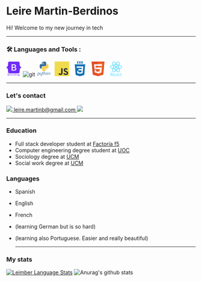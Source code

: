 # Leire Martin-Berdinos

Hi! Welcome to my new journey in tech








---
### :hammer_and_wrench: Languages and Tools :
<div>

 <img src="https://raw.githubusercontent.com/devicons/devicon/master/icons/bootstrap/bootstrap-plain-wordmark.svg" alt="bootstrap" width="40" height="40"/> 
 <img src="https://www.vectorlogo.zone/logos/git-scm/git-scm-icon.svg" alt="git" width="40" height="40"/>
   <img src="https://github.com/devicons/devicon/blob/master/icons/python/python-original-wordmark.svg" title="Python" alt="Python" width="40" height="40"/>&nbsp;
  <img src="https://github.com/devicons/devicon/blob/master/icons/javascript/javascript-original.svg" title="JavaScript" alt="JavaScript" width="40" height="40"/>&nbsp;
  <img src="https://github.com/devicons/devicon/blob/master/icons/css3/css3-plain-wordmark.svg"  title="CSS3" alt="CSS" width="40" height="40"/>&nbsp;
  <img src="https://github.com/devicons/devicon/blob/master/icons/html5/html5-original.svg" title="HTML5" alt="HTML" width="40" height="40"/>&nbsp;
   <img src="https://github.com/devicons/devicon/blob/master/icons/react/react-original-wordmark.svg" title="React" alt="React" width="40" height="40"/>&nbsp;
 
 
</div>

---

### Let's contact
<div align="left"> 
  <a href="mailto:leire.martinb@gmail.com">
    <img src="https://img.shields.io/badge/Gmail-333333?style=for-the-badge&logo=gmail&logoColor=red" /> leire.martinb@gmail.com
  </a>
  <a href="[https://www.linkedin.com/in/leiremberdinos" target="_blank">
    <img src="https://img.shields.io/badge/LinkedIn-0077B5?style=for-the-badge&logo=linkedin&logoColor=white" target="_blank" /> 
  </a>
</div>


---
### Education
- Full stack developer student at [Factoría f5](https://factoriaf5.org/)
- Computer engineering degree student at [UOC](https://www.uoc.edu/portal/es/index.html)
- Sociology degree at [UCM](https://www.ucm.es/estudios/grado-sociologia)
- Social work degree at [UCM](https://trabajosocial.ucm.es/)

### Languages

- Spanish
- English
- French
- (learning German but is so hard)
- (learning also Portuguese. Easier and really beautiful)

  ---

 ### My stats
  
[![Leimber Language Stats](https://github-readme-stats.vercel.app/api/top-langs/?username=leimber&theme=tokyonight)]()
![Anurag's github stats](https://github-readme-stats.vercel.app/api?username=leimber)


